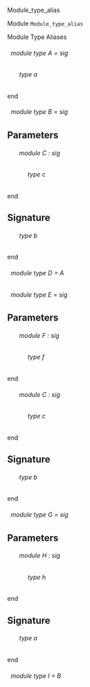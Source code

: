 Module_type_alias

 Module `Module_type_alias`


Module Type Aliases

<a id="module-type-A"></a>
###### &nbsp; module type A = sig

<a id="type-a"></a>
###### &nbsp; &nbsp; &nbsp; &nbsp;type a


end



<a id="module-type-B"></a>
###### &nbsp; module type B = sig


## Parameters


<a id="argument-1-C"></a>
###### &nbsp; &nbsp; &nbsp; &nbsp;module C : sig

<a id="type-c"></a>
###### &nbsp; &nbsp; &nbsp; &nbsp;&nbsp; &nbsp; &nbsp;type c


end




## Signature


<a id="type-b"></a>
###### &nbsp; &nbsp; &nbsp; &nbsp;type b


end



<a id="module-type-D"></a>
###### &nbsp; module type D = A



<a id="module-type-E"></a>
###### &nbsp; module type E = sig


## Parameters


<a id="argument-1-F"></a>
###### &nbsp; &nbsp; &nbsp; &nbsp;module F : sig

<a id="type-f"></a>
###### &nbsp; &nbsp; &nbsp; &nbsp;&nbsp; &nbsp; &nbsp;type f


end



<a id="argument-1-C"></a>
###### &nbsp; &nbsp; &nbsp; &nbsp;module C : sig

<a id="type-c"></a>
###### &nbsp; &nbsp; &nbsp; &nbsp;&nbsp; &nbsp; &nbsp;type c


end




## Signature


<a id="type-b"></a>
###### &nbsp; &nbsp; &nbsp; &nbsp;type b


end



<a id="module-type-G"></a>
###### &nbsp; module type G = sig


## Parameters


<a id="argument-1-H"></a>
###### &nbsp; &nbsp; &nbsp; &nbsp;module H : sig

<a id="type-h"></a>
###### &nbsp; &nbsp; &nbsp; &nbsp;&nbsp; &nbsp; &nbsp;type h


end




## Signature


<a id="type-a"></a>
###### &nbsp; &nbsp; &nbsp; &nbsp;type a


end



<a id="module-type-I"></a>
###### &nbsp; module type I = B

